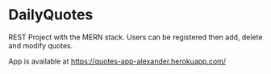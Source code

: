 # DailyQuotes

REST Project with the MERN stack. Users can be registered then add, delete and modify quotes. 

App is available at https://quotes-app-alexander.herokuapp.com/

